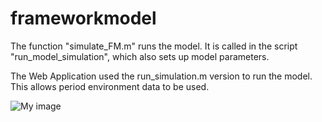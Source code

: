 # frameworkmodel

The function "simulate_FM.m" runs the model.
It is called in the script "run_model_simulation", which also sets up model parameters.

The Web Application used the run_simulation.m version to run the model. This allows
period environment data to be used.
 
 
 
![My image](danielseaton.github.com/frameworkmodel/img/framework_model_code_schematic.png)
